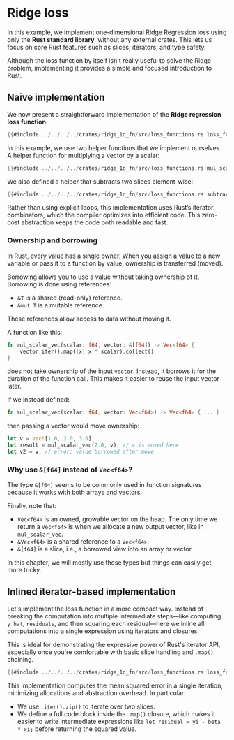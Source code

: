 # Ridge loss

In this example, we implement one-dimensional Ridge Regression loss using only the **Rust standard library**, without any external crates. This lets us focus on core Rust features such as slices, iterators, and type safety.

Although the loss function by itself isn't really useful to solve the Ridge problem, implementing it provides a simple and focused introduction to Rust.

## Naive implementation

We now present a straightforward implementation of the **Ridge regression loss function**:

```rust
{{#include ../../../../crates/ridge_1d_fn/src/loss_functions.rs:loss_function_naive}}
```

In this example, we use two helper functions that we implement ourselves. A helper function for multiplying a vector by a scalar:

```rust
{{#include ../../../../crates/ridge_1d_fn/src/loss_functions.rs:mul_scalar_vec}}
```

We also defined a helper that subtracts two slices element-wise:

```rust
{{#include ../../../../crates/ridge_1d_fn/src/loss_functions.rs:subtract_vectors}}
```

Rather than using explicit loops, this implementation uses Rust’s iterator combinators, which the compiler optimizes into efficient code. This zero-cost abstraction keeps the code both readable and fast.

### Ownership and borrowing

In Rust, every value has a single owner. When you assign a value to a new variable or pass it to a function by value, ownership is transferred (moved).

Borrowing allows you to use a value without taking ownership of it. Borrowing is done using references:

- `&T` is a shared (read-only) reference.
- `&mut T` is a mutable reference.

These references allow access to data without moving it.

A function like this:

```rust
fn mul_scalar_vec(scalar: f64, vector: &[f64]) -> Vec<f64> {
    vector.iter().map(|x| x * scalar).collect()
}
```

does not take ownership of the input `vector`. Instead, it borrows it for the duration of the function call. This makes it easier to reuse the input vector later.

If we instead defined:

```rust
fn mul_scalar_vec(scalar: f64, vector: Vec<f64>) -> Vec<f64> { ... }
```

then passing a vector would move ownership:

```rust
let v = vec![1.0, 2.0, 3.0];
let result = mul_scalar_vec(2.0, v); // v is moved here
let v2 = v; // error: value borrowed after move
```

### Why use `&[f64]` instead of `Vec<f64>`? 

The type `&[f64]` seems to be commonly used in function signatures because it works with both arrays and vectors.

Finally, note that:

- `Vec<f64>` is an owned, growable vector on the heap. The only time we return a `Vec<f64>` is when we allocate a new output vector, like in `mul_scalar_vec`.
- `&Vec<f64>` is a shared reference to a `Vec<f64>`.
- `&[f64]` is a slice, i.e., a borrowed view into an array or vector.

In this chapter, we will mostly use these types but things can easily get more tricky.

## Inlined iterator-based implementation

Let's implement the loss function in a more compact way. Instead of breaking the computation into multiple intermediate steps—like computing `y_hat`, `residuals`, and then squaring each residual—here we inline all computations into a single expression using iterators and closures.

This is ideal for demonstrating the expressive power of Rust's iterator API, especially once you're comfortable with basic slice handling and `.map()` chaining.

```rust
{{#include ../../../../crates/ridge_1d_fn/src/loss_functions.rs:loss_function_line}}
```

This implementation computes the mean squared error in a single iteration, minimizing allocations and abstraction overhead. In particular:
* We use `.iter().zip()` to iterate over two slices.
* We define a full code block inside the `.map()` closure, which makes it easier to write intermediate expressions like `let residual = yi - beta * xi;` before returning the squared value.
